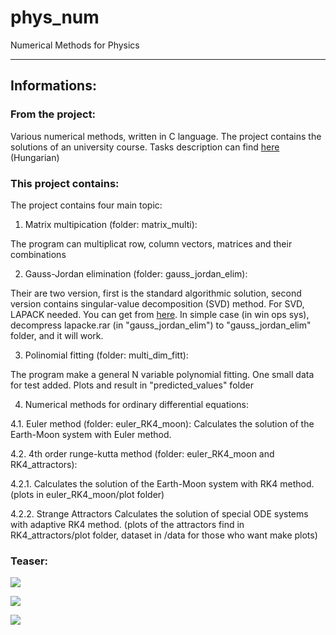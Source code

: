 # phys_num
Numerical Methods for Physics

_______________________________________________

## Informations:

### From the project:

Various numerical methods, written in C language.
The project contains the solutions of an university course.
Tasks description can find [here](http://www.vo.elte.hu/~dobos/teaching/fiznum2018/default.aspx) (Hungarian)

### This project contains:

The project contains four main topic:

1. Matrix multipication (folder: matrix_multi):

The program can multiplicat row, column vectors, matrices and their combinations

2. Gauss-Jordan elimination (folder: gauss_jordan_elim):

Their are two version, first is the standard algorithmic solution,
second version contains singular-value decomposition (SVD) method.
For SVD, LAPACK needed. You can get from [here](http://icl.cs.utk.edu/lapack-for-windows/lapack/).
In simple case (in win ops sys), decompress lapacke.rar (in "gauss_jordan_elim") to "gauss_jordan_elim" folder, and it will work.

3. Polinomial fitting (folder: multi_dim_fitt):

The program make a general N variable polynomial fitting.
One small data for test added.
Plots and result in "predicted_values" folder

4. Numerical methods for ordinary differential equations:

4.1. Euler method (folder: euler_RK4_moon):
Calculates the solution of the Earth-Moon system with Euler method.

4.2. 4th order runge-kutta method (folder: euler_RK4_moon and RK4_attractors):

4.2.1. Calculates the solution of the Earth-Moon system with RK4 method.
(plots in euler_RK4_moon/plot folder)

4.2.2. Strange Attractors
Calculates the solution of special ODE systems with adaptive RK4 method.
(plots of the attractors find in RK4_attractors/plot folder,
dataset in /data for those who want make plots)

### Teaser:


![](../master/)


![](../master/)


![](../master/)

